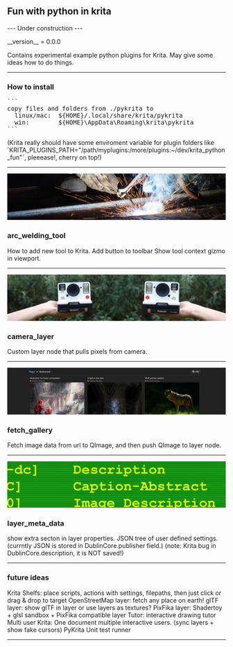 <html>
<h2>Fun with python in krita</h2>
<p>--- Under construction ---</p>
__version__ = 0.0.0
<p>Contains experimental example python plugins for Krita.
May give some ideas how to do things.</p>

<hr>
<h3>How to install</h3>
<pre>
```
copy files and folders from ./pykrita to
  linux/mac:  ${HOME}/.local/share/krita/pykrita
  win:        ${HOME}\AppData\Roaming\krita\pykrita
```
</pre>

<p>(Krita really should have some enviroment variable for plugin folders like
`KRITA_PLUGINS_PATH="/path/myplugins:/more/plugins:~/dev/krita_python_fun"`,
pleeease!, cherry on top!)</p>

<hr>

<img src="./pykrita/arc_welding_tool/resources/title_image.jpg"/>
<h3>arc_welding_tool</h3>
<p>How to add new tool to Krita.
Add button to toolbar
Show tool context gizmo in viewport.</p>
<hr>

<img src="./pykrita/camera_layer/resources/title_image.jpg"/>
<h3>camera_layer</h3>
<p>Custom layer node that pulls pixels from camera.</p>
<hr>

<img src="./pykrita/fetch_gallery/resources/title_image.jpg"/>
<h3>fetch_gallery</h3>
<p>Fetch image data from url to QImage,
and then push QImage to layer node.</p>
<hr>

<img src="./pykrita/layer_meta_data/resources/title_image.jpg"/>
<h3>layer_meta_data</h3>
<p>show extra secton in layer properties.
JSON tree of user defined settings.
(currntly JSON is stored in DublinCore.publisher field.)
(note: Krita bug in DublinCore.description, it is NOT saved!)</p>
<hr>

<h3>future ideas</h3>
<p>Krita Shelfs: place scripts, actions with settings, filepaths, then just click or drag & drop to target
OpenStreetMap layer: fetch any place on earth!
glTF layer: show glTF in layer or use layers as textures?
PixFika layer: Shadertoy + glsl sandbox + PixFika compatible layer
Tutor: interactive drawing tutor
Multi user Krita: One document multiple interactive users. (sync layers + show fake cursors)
PyKrita Unit test runner</p>
<hr>

</html>
